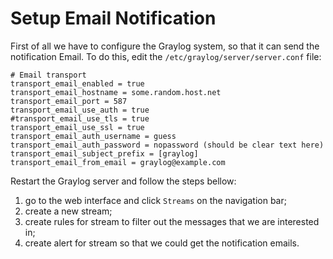 # Setup Email Notification

First of all we have to configure the Graylog system, so that it can send the notification Email. To do this, edit the `/etc/graylog/server/server.conf` file:

  ```text
# Email transport
transport_email_enabled = true
transport_email_hostname = some.random.host.net
transport_email_port = 587
transport_email_use_auth = true
#transport_email_use_tls = true
transport_email_use_ssl = true
transport_email_auth_username = guess
transport_email_auth_password = nopassword (should be clear text here)
transport_email_subject_prefix = [graylog]
transport_email_from_email = graylog@example.com
  ```

Restart the Graylog server and follow the steps bellow:

  1. go to the web interface and click `Streams` on the navigation bar;
  2. create a new stream;
  3. create rules for stream to filter out the messages that we are interested in;
  4. create alert for stream so that we could get the notification emails.
